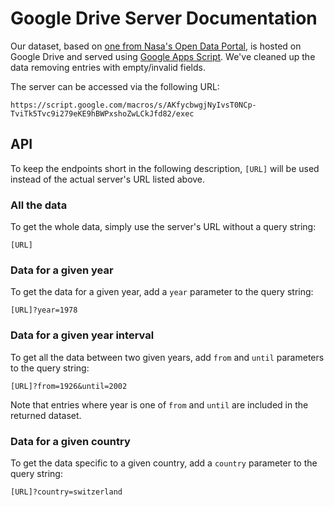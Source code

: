 
# Google Drive Server Documentation

Our dataset, based on [one from Nasa's Open Data Portal](https://data.nasa.gov/Space-Science/Meteorite-Landings/gh4g-9sfh), is hosted on Google Drive and served using [Google Apps Script](https://developers.google.com/apps-script/). We've cleaned up the data removing entries with empty/invalid fields.

The server can be accessed via the following URL:

```
https://script.google.com/macros/s/AKfycbwgjNyIvsT0NCp-TviTk5Tvc9i279eKE9hBWPxshoZwLCkJfd82/exec
```

## API

To keep the endpoints short in the following description, `[URL]` will be used instead of the actual server's URL listed above.

### All the data

To get the whole data, simply use the server's URL without a query string:

```
[URL]
```

### Data for a given year

To get the data for a given year, add a `year` parameter to the query string:

```
[URL]?year=1978
```

### Data for a given year interval

To get all the data between two given years, add `from` and `until` parameters to the query string:

```
[URL]?from=1926&until=2002
```

Note that entries where year is one of `from` and `until` are included in the returned dataset.

### Data for a given country

To get the data specific to a given country, add a `country` parameter to the query string:

```
[URL]?country=switzerland
```
